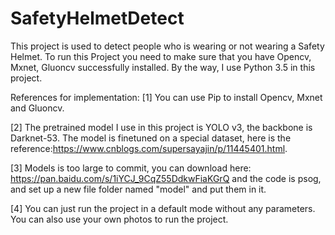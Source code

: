 # SafetyHelmetDetect

This project is used to detect people who is wearing or not wearing a Safety Helmet. To run this Project you need to make sure that you have Opencv, Mxnet, Gluoncv successfully installed. By the way, I use Python 3.5 in this project.

References for implementation:
[1] You can use Pip to install Opencv, Mxnet and Gluoncv.

[2] The pretrained model I use in this project is YOLO v3, the backbone is Darknet-53. The model is finetuned on a special dataset, here is the reference:https://www.cnblogs.com/supersayajin/p/11445401.html.

[3] Models is too large to commit, you can download here: https://pan.baidu.com/s/1iYCJ_9CqZ55DdkwFiaKGrQ and the code is psog, and set up a new file folder named "model" and put them in it.

[4] You can just run the project in a default mode without any parameters. You can also use your own photos to run the project.

